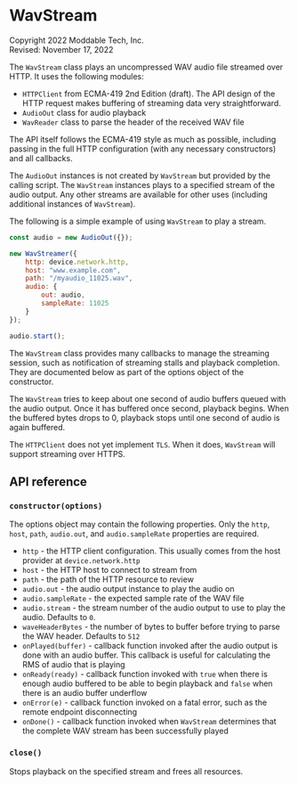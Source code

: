 # WavStream
Copyright 2022 Moddable Tech, Inc.<BR>
Revised: November 17, 2022

The `WavStream` class plays an uncompressed WAV audio file streamed over HTTP. It uses the following modules:

- `HTTPClient` from ECMA-419 2nd Edition (draft). The API design of the HTTP request makes buffering of streaming data very straightforward.
- `AudioOut` class for audio playback
- `WavReader` class to parse the header of the received WAV file

The API itself follows the ECMA-419 style as much as possible, including passing in the full HTTP configuration (with any necessary constructors) and all callbacks.

The `AudioOut` instances is not created by `WavStream` but provided by the calling script. The `WavStream` instances plays to a specified stream of the audio output. Any other streams are available for other uses (including additional instances of `WavStream`).

The following is a simple example of using `WavStream` to play a stream.

```js
const audio = new AudioOut({});

new WavStreamer({
	http: device.network.http,
	host: "www.example.com",
	path: "/myaudio_11025.wav",
	audio: {
		out: audio,
		sampleRate: 11025
	}
});

audio.start();
```

The `WavStream` class provides many callbacks to manage the streaming session, such as notification of streaming stalls and playback completion. They are documented below as part of the options object of the constructor.

The `WavStream` tries to keep about one second of audio buffers queued with the audio output. Once it has buffered once second, playback begins. When the buffered bytes drops to 0, playback stops until one second of audio is again buffered.

The `HTTPClient` does not yet implement `TLS`. When it does, `WavStream` will support streaming over HTTPS.

## API reference

### `constructor(options)`

The options object may contain the following properties. Only the `http`, `host`, `path`, `audio.out`, and `audio.sampleRate` properties are required.

- `http` - the HTTP client configuration. This usually comes from the host provider at `device.network.http`
- `host` - the HTTP host to connect to stream from
- `path` - the path of the HTTP resource to review
- `audio.out` - the audio output instance to play the audio on
- `audio.sampleRate` - the expected sample rate of the WAV file
- `audio.stream` - the stream number of the audio output to use to play the audio. Defaults to `0`.
- `waveHeaderBytes` - the number of bytes to buffer before trying to parse the WAV header. Defaults to `512`
- `onPlayed(buffer)` - callback function invoked after the audio output is done with an audio buffer. This callback is useful for calculating the RMS of audio that is playing
- `onReady(ready)` - callback function invoked with `true` when there is enough audio buffered to be able to begin playback and `false` when there is an audio buffer underflow
- `onError(e)` - callback function invoked on a fatal error, such as the remote endpoint disconnecting
- `onDone()` - callback function invoked when `WavStream` determines that the complete WAV stream has been successfully played

### `close()`

Stops playback on the specified stream and frees all resources.
